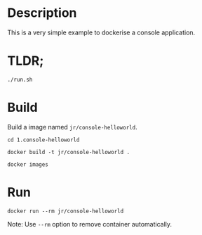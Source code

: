 # Description

This is a very simple example to dockerise a console application.

# TLDR;
```
./run.sh
```

# Build
Build a image named `jr/console-helloworld`.
```
cd 1.console-helloworld

docker build -t jr/console-helloworld .

docker images
```

# Run

```
docker run --rm jr/console-helloworld
```
Note: Use `--rm` option to remove container automatically.

